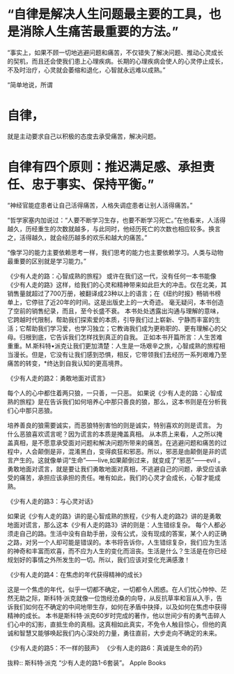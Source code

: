# “自律是解决人生问题最主要的工具，也是消除人生痛苦最重要的方法。”

“事实上，如果不顾一切地逃避问题和痛苦，不仅错失了解决问题、推动心灵成长的契机，而且还会使我们患上心理疾病。长期的心理疾病会使人的心灵停止成长，不及时治疗，心灵就会萎缩和退化，心智就永远难以成熟。”

“简单地说，所谓
# 自律，
就是主动要求自己以积极的态度去承受痛苦，解决问题。

# 自律有四个原则：推迟满足感、承担责任、忠于事实、保持平衡。”



“神经官能症患者让自己活得痛苦，人格失调症患者让别人活得痛苦。”

“哲学家塞内加说过：“人要不断学习生存，也要不断学习死亡。”在他看来，人活得越久，历经重生的次数就越多，与此同时，他经历死亡的次数也相应较多。换言之，活得越久，就会经历越多的欢乐和越大的痛苦。”

“像学习的能力主要依赖思考一样，我们思考的能力也主要依赖学习。人类与动物最重要的区别就是学习能力。”

《少有人走的路：心智成熟的旅程》
或许在我们这一代，没有任何一本书能像《少有人走的路》这样，给我们的心灵和精神带来如此巨大的冲击。仅在北美，其销售量就超过了700万册，被翻译成23种以上的语言；在《纽约时报》畅销书榜单上，它停驻了近20年的时间。这是出版史上的一大奇迹。
毫无疑问，本书创造了空前的销售纪录，而且，至今长盛不衰。
本书处处透露出沟通与理解的意味，它跨越时代限制，帮助我们探索爱的本质，引导我们过上崭新、宁静而丰富的生活；它帮助我们学习爱，也学习独立；它教诲我们成为更称职的、更有理解心的父母。归根到底，它告诉我们怎样找到真正的自我。
正如本书开篇所言：人生苦难重重。M.斯科特•派克让我们更加清楚：人生是一场艰辛之旅，心智成熟的旅程相当漫长。但是，它没有让我们感到恐惧，相反，它带领我们去经历一系列艰难乃至痛苦的转变，*终达到自我认知的更高境界。

《少有人走的路2：勇敢地面对谎言》

每个人的心中都住着两只狼，一只善，一只恶。
如果说《少有人走的路：心智成熟的旅程》是在告诉我们如何培养心中那只善良的狼，那么，这本书则是在分析我们心中那只恶狼。

培养善良的狼需要诚实，而恶狼特别害怕的则是诚实，特别喜欢的则是谎言。
为什么恶狼喜欢谎言呢？因为谎言的本质是掩盖真相。
从本质上来看，人之所以掩盖真相，是不愿意承受面对问题和解决问题所带来的痛苦。在逃避问题和痛苦的过程中，人会颠倒是非，混淆黑白，变得疯狂和邪恶。所以，邪恶是由颠倒是非的谎言产生的。这就像单词“生命”——live,如果颠倒过来，就变成了“邪恶”——evil 。
勇敢地面对谎言，就是要让我们勇敢地面对真相，不逃避自己的问题，承受应该承受的痛苦，承担应该承担的责任。唯有如此，我们的心灵才会成长，心智才能成熟。

《少有人走的路3：与心灵对话》

如果说《少有人走的路》讲的是心智成熟的旅程，《少有人走的路2》讲的是勇敢地面对谎言，那么这本《少有人走的路3》讲的则是：人生错综复杂。
每个人都必须走自己的路。生活中没有自助手册，没有公式，没有现成的答案，某个人的正确之路，对另一个人却可能是错误的。本书将告诉你，人生错综复杂，我们应为生活的神奇和丰富而欢喜，而不应为人生的变化而沮丧。生活是什么？生活是在你已经规划好的事情之外所发生的一切。所以，我们应该对变化充满感激！

《少有人走的路4：在焦虑的年代获得精神的成长》

这是一个焦虑的年代，似乎一切都不确定，一切都令人困惑。在人们忧心忡忡、茫然无助之际，斯科特·派克就像一位饱经沧桑的向导，从反抗草率和盲从入手，告诉我们如何在不确定的中间地带生存，如何在矛盾中抉择，以及如何在焦虑中获得精神的成长。
本书是斯科特·派克60岁时完成的著作，他以世间少有的勇气击碎人们心中的幻影，直抵生命的真相。这真相如此真实，不免令人触目惊心，但他的真诚和智慧又能够唤起我们内心深处的力量，勇往直前，大步走向不确定的未来。 

《少有人走的路5：不一样的鼓声》
《少有人走的路6：真诚是生命的药》

抜粋:: 斯科特·派克  “少有人走的路1-6套装”。 Apple Books  
